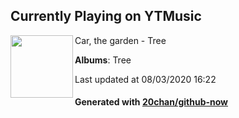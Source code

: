 ## Currently Playing on YTMusic

[<img align="left" width="100" src="https://lh3.googleusercontent.com/2wJbPrEwBzZsLnMkmJ9pHoZSiV0-pkA4UWdRV6tFCgAFbc2gcZiDeYeQu9kbROfll_MsHG87yze5XVE">](https://music.youtube.com/channel/UCX63EN7MeI3_ThgKMzV4ZXQ)

Car, the garden - Tree

**Albums**: Tree

Last updated at 08/03/2020 16:22

#### Generated with [20chan/github-now](https://github.com/20chan/github-now)


<!--
**20chan/20chan** is a ✨ _special_ ✨ repository because its `README.md` (this file) appears on your GitHub profile.

Here are some ideas to get you started:

- 🔭 I’m currently working on ...
- 🌱 I’m currently learning ...
- 👯 I’m looking to collaborate on ...
- 🤔 I’m looking for help with ...
- 💬 Ask me about ...
- 📫 How to reach me: ...
- 😄 Pronouns: ...
- ⚡ Fun fact: ...
-->
